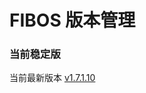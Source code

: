 # FIBOS 版本管理

### 当前稳定版

当前最新版本 [v1.7.1.10](https://github.com/FIBOS-Community/Archives/releases/tag/v1.7.1.10)
